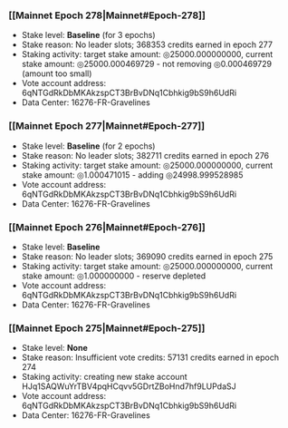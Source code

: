 ### [[Mainnet Epoch 278|Mainnet#Epoch-278]]
* Stake level: **Baseline** (for 3 epochs)
* Stake reason: No leader slots; 368353 credits earned in epoch 277
* Staking activity: target stake amount: ◎25000.000000000, current stake amount: ◎25000.000469729 - not removing ◎0.000469729 (amount too small)
* Vote account address: 6qNTGdRkDbMKAkzspCT3BrBvDNq1Cbhkig9bS9h6UdRi
* Data Center: 16276-FR-Gravelines
### [[Mainnet Epoch 277|Mainnet#Epoch-277]]
* Stake level: **Baseline** (for 2 epochs)
* Stake reason: No leader slots; 382711 credits earned in epoch 276
* Staking activity: target stake amount: ◎25000.000000000, current stake amount: ◎1.000471015 - adding ◎24998.999528985
* Vote account address: 6qNTGdRkDbMKAkzspCT3BrBvDNq1Cbhkig9bS9h6UdRi
* Data Center: 16276-FR-Gravelines
### [[Mainnet Epoch 276|Mainnet#Epoch-276]]
* Stake level: **Baseline**
* Stake reason: No leader slots; 369090 credits earned in epoch 275
* Staking activity: target stake amount: ◎25000.000000000, current stake amount: ◎1.000000000 - reserve depleted
* Vote account address: 6qNTGdRkDbMKAkzspCT3BrBvDNq1Cbhkig9bS9h6UdRi
* Data Center: 16276-FR-Gravelines
### [[Mainnet Epoch 275|Mainnet#Epoch-275]]
* Stake level: **None**
* Stake reason: Insufficient vote credits: 57131 credits earned in epoch 274
* Staking activity: creating new stake account HJq1SAQWuYrTBV4pqHCqvv5GDrtZBoHnd7hf9LUPdaSJ
* Vote account address: 6qNTGdRkDbMKAkzspCT3BrBvDNq1Cbhkig9bS9h6UdRi
* Data Center: 16276-FR-Gravelines